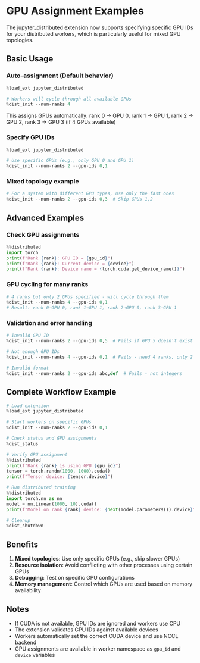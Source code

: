 # GPU Assignment Examples

The jupyter_distributed extension now supports specifying specific GPU IDs for your distributed workers, which is particularly useful for mixed GPU topologies.

## Basic Usage

### Auto-assignment (Default behavior)
```python
%load_ext jupyter_distributed

# Workers will cycle through all available GPUs
%dist_init --num-ranks 4
```
This assigns GPUs automatically: rank 0 → GPU 0, rank 1 → GPU 1, rank 2 → GPU 2, rank 3 → GPU 3 (if 4 GPUs available)

### Specify GPU IDs
```python
%load_ext jupyter_distributed

# Use specific GPUs (e.g., only GPU 0 and GPU 1)
%dist_init --num-ranks 2 --gpu-ids 0,1
```

### Mixed topology example
```python
# For a system with different GPU types, use only the fast ones
%dist_init --num-ranks 2 --gpu-ids 0,3  # Skip GPUs 1,2
```

## Advanced Examples

### Check GPU assignments
```python
%%distributed
import torch
print(f"Rank {rank}: GPU ID = {gpu_id}")
print(f"Rank {rank}: Current device = {device}")
print(f"Rank {rank}: Device name = {torch.cuda.get_device_name()}")
```

### GPU cycling for many ranks
```python
# 4 ranks but only 2 GPUs specified - will cycle through them
%dist_init --num-ranks 4 --gpu-ids 0,1
# Result: rank 0→GPU 0, rank 1→GPU 1, rank 2→GPU 0, rank 3→GPU 1
```

### Validation and error handling
```python
# Invalid GPU ID
%dist_init --num-ranks 2 --gpu-ids 0,5  # Fails if GPU 5 doesn't exist

# Not enough GPU IDs  
%dist_init --num-ranks 4 --gpu-ids 0,1  # Fails - need 4 ranks, only 2 GPUs

# Invalid format
%dist_init --num-ranks 2 --gpu-ids abc,def  # Fails - not integers
```

## Complete Workflow Example

```python
# Load extension
%load_ext jupyter_distributed

# Start workers on specific GPUs
%dist_init --num-ranks 2 --gpu-ids 0,1

# Check status and GPU assignments
%dist_status

# Verify GPU assignment
%%distributed
print(f"Rank {rank} is using GPU {gpu_id}")
tensor = torch.randn(1000, 1000).cuda()
print(f"Tensor device: {tensor.device}")

# Run distributed training
%%distributed
import torch.nn as nn
model = nn.Linear(1000, 10).cuda()
print(f"Model on rank {rank} device: {next(model.parameters()).device}")

# Cleanup
%dist_shutdown
```

## Benefits

1. **Mixed topologies**: Use only specific GPUs (e.g., skip slower GPUs)
2. **Resource isolation**: Avoid conflicting with other processes using certain GPUs  
3. **Debugging**: Test on specific GPU configurations
4. **Memory management**: Control which GPUs are used based on memory availability

## Notes

- If CUDA is not available, GPU IDs are ignored and workers use CPU
- The extension validates GPU IDs against available devices
- Workers automatically set the correct CUDA device and use NCCL backend
- GPU assignments are available in worker namespace as `gpu_id` and `device` variables 